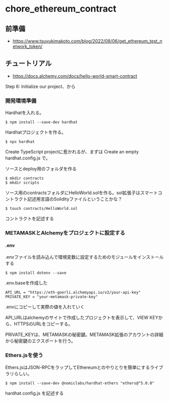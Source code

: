 # chore_ethereum_contract

## 前準備

- https://www.tsuyukimakoto.com/blog/2022/08/06/get_ethereum_test_network_token/

## チュートリアル

- https://docs.alchemy.com/docs/hello-world-smart-contract

Step 6: Initialize our project、から

### 開発環境準備

Hardhatを入れる。

```
$ npm install --save-dev hardhat
```

Hardhatプロジェクトを作る。

```
$ npx hardhat
```

Create TypeScript projectに惹かれるが、まずは Create an empty hardhat.config.js で。

ソースとdeploy用のフォルダを作る

```
$ mkdir contracts
$ mkdir scripts
```

ソース用のcontractsフォルダにHelloWorld.solを作る。sol拡張子はスマートコントラクト記述用言語のSolidityファイルということかな？

```
$ touch contracts/HelloWorld.sol
```

コントラクトを記述する

### METAMASKとAlchemyをプロジェクトに設定する

#### .env

.envファイルを読み込んで環境変数に設定するためのモジュールをインストールする
```
$ npm install dotenv --save
```

.env.baseを作成した
```
API_URL = "https://eth-goerli.alchemyapi.io/v2/your-api-key"
PRIVATE_KEY = "your-metamask-private-key"
```

.envにコピーして実際の値を入れていく

API_URLはalchemyのサイトで作成したプロジェクトを表示して、VIEW KEYから、HTTPSのURLをコピーする。

PRIVATE_KEYは、METAMASKの秘密鍵。METAMASK拡張のアカウントの詳細から秘密鍵のエクスポートを行う。

### Ethers.jsを使う

Ethers.jsはJSON-RPCをラップしてEthereumとのやりとりを簡単にするライブラリらしい。

```
$ npm install --save-dev @nomiclabs/hardhat-ethers "ethers@^5.0.0"
```

hardhat.config.js を記述する

